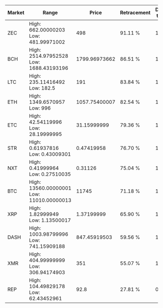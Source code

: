 | Market | Range | Price| Retracement | Doubles to 50% |
| --- | --- | --- | --- | --- |
| ZEC | High: 662.00000203<br />Low: 481.99971002 | 498 | 91.11 % | 1.15 |
| BCH | High: 2514.97952528<br />Low: 1688.43193196 | 1799.96973662 | 86.51 % | 1.17 |
| LTC | High: 235.11416492<br />Low: 182.5 | 191 | 83.84 % | 1.09 |
| ETH | High: 1349.6570957<br />Low: 996 | 1057.75400007 | 82.54 % | 1.11 |
| ETC | High: 42.54119996<br />Low: 28.19999995 | 31.15999999 | 79.36 % | 1.14 |
| STR | High: 0.61937816<br />Low: 0.43009301 | 0.47419958 | 76.70 % | 1.11 |
| NXT | High: 0.41999964<br />Low: 0.27510035 | 0.31126 | 75.04 % | 1.12 |
| BTC | High: 13560.00000001<br />Low: 11010.00000013 | 11745 | 71.18 % | 1.05 |
| XRP | High: 1.82999949<br />Low: 1.13500017 | 1.37199999 | 65.90 % | 1.08 |
| DASH | High: 1003.98799996<br />Low: 741.15909188 | 847.45919503 | 59.56 % | 1.03 |
| XMR | High: 404.99999999<br />Low: 306.94174903 | 351 | 55.07 % | 1.01 |
| REP | High: 104.49829178<br />Low: 62.43452961 | 92.8 | 27.81 % | 0.00 |
